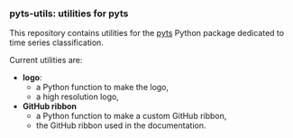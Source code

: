 ### pyts-utils: utilities for pyts

This repository contains utilities for the
[pyts](https://github.com/johannfaouzi/pyts) Python package dedicated
to time series classification.

Current utilities are:
* **logo**:
  + a Python function to make the logo,
  + a high resolution logo,
* **GitHub ribbon**
  + a Python function to make a custom GitHub ribbon,
  + the GitHub ribbon used in the documentation.
